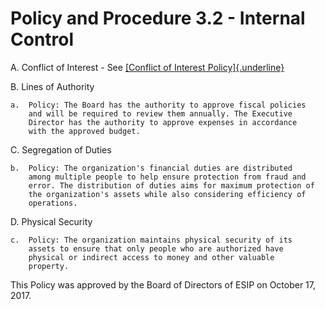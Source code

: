 **Policy and Procedure 3.2 -** **Internal Control**
===================================================

A.  Conflict of Interest - See [[Conflict of Interest
    Policy]{.underline}](https://drive.google.com/open?id=18qD_nKQs_wGNc5oie9z3d8t2l38q1l69p93T9Lz3LZk)

B.  Lines of Authority

    a.  Policy: The Board has the authority to approve fiscal policies
        and will be required to review them annually. The Executive
        Director has the authority to approve expenses in accordance
        with the approved budget.

C.  Segregation of Duties

    b.  Policy: The organization's financial duties are distributed
        among multiple people to help ensure protection from fraud and
        error. The distribution of duties aims for maximum protection of
        the organization's assets while also considering efficiency of
        operations.

D.  Physical Security

    c.  Policy: The organization maintains physical security of its
        assets to ensure that only people who are authorized have
        physical or indirect access to money and other valuable
        property.

This Policy was approved by the Board of Directors of ESIP on October
17, 2017.

####
